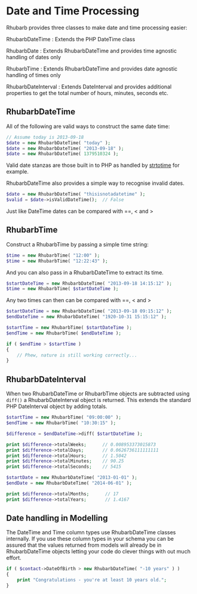 Date and Time Processing
====================

Rhubarb provides three classes to make date and time processing easier:

RhubarbDateTime
:   Extends the PHP DateTime class

RhubarbDate
:   Extends RhubarbDateTime and provides time agnostic handling of dates only

RhubarbTime
:   Extends RhubarbDateTime and provides date agnostic handling of times only

RhubarbDateInterval
:   Extends DateInterval and provides additional properties to get the total number of hours, minutes, seconds etc.

## RhubarbDateTime

All of the following are valid ways to construct the same date time:

~~~ php
// Assume today is 2013-09-18
$date = new RhubarbDateTime( "today" );
$date = new RhubarbDateTime( "2013-09-18" );
$date = new RhubarbDateTime( 1379510324 );
~~~

Valid date stanzas are those built in to PHP as handled by
[strtotime](http://php.net/manual/en/datetime.formats.relative.php) for example.

RhubarbDateTime also provides a simple way to recognise invalid dates.

~~~ php
$date = new RhubarbDateTime( "thisisnotadatetime" );
$valid = $date->isValidDateTime();  // False
~~~

Just like DateTime dates can be compared with ==, &lt; and &gt;

## RhubarbTime

Construct a RhubarbTime by passing a simple time string:

~~~ php
$time = new RhubarbTime( "12:00" );
$time = new RhubarbTime( "12:22:43" );
~~~

And you can also pass in a RhubarbDateTime to extract its time.

~~~ php
$startDateTime = new RhubarbDateTime( "2013-09-18 14:15:12" );
$time = new RhubarbTime( $startDateTime );
~~~

Any two times can then can be compared with ==, &lt; and &gt;

~~~ php
$startDateTime = new RhubarbDateTime( "2013-09-18 09:15:12" );
$endDateTime = new RhubarbDateTime( "1920-10-31 15:15:12" );

$startTime = new RhubarbTime( $startDateTime );
$endTime = new RhubarbTime( $endDateTime );

if ( $endTime > $startTime )
{
    // Phew, nature is still working correctly...
}
~~~

## RhubarbDateInterval

When two RhubarbDateTime or RhubarbTime objects are subtracted using `diff()` a RhubarbDateInterval object is returned. This
extends the standard PHP DateInterval object by adding totals.

~~~ php
$startTime = new RhubarbTime( "09:00:00" );
$endTime = new RhubarbTime( "10:30:15" );

$difference = $endDateTime->diff( $startDateTime );

print $difference->totalWeeks;      // 0.008953373015873
print $difference->totalDays;       // 0.0626736111111111
print $difference->totalHours;      // 1.5042
print $difference->totalMinutes;    // 90.25
print $difference->totalSeconds;    // 5415

$startDate = new RhubarbDateTime( "2013-01-01" );
$endDate = new RhubarbDateTime( "2014-06-01" );

print $difference->totalMonths;      // 17
print $difference->totalYears;       // 1.4167
~~~

## Date handling in Modelling

The DateTime and Time column types use RhubarbDateTime classes internally. If you use these column types in
your schema you can be assured that the values returned from models will already be in RhubarbDateTime objects
letting your code do clever things with out much effort.

~~~ php
if ( $contact->DateOfBirth > new RhubarbDateTime( "-10 years" ) )
{
    print "Congratulations - you're at least 10 years old.";
}
~~~
